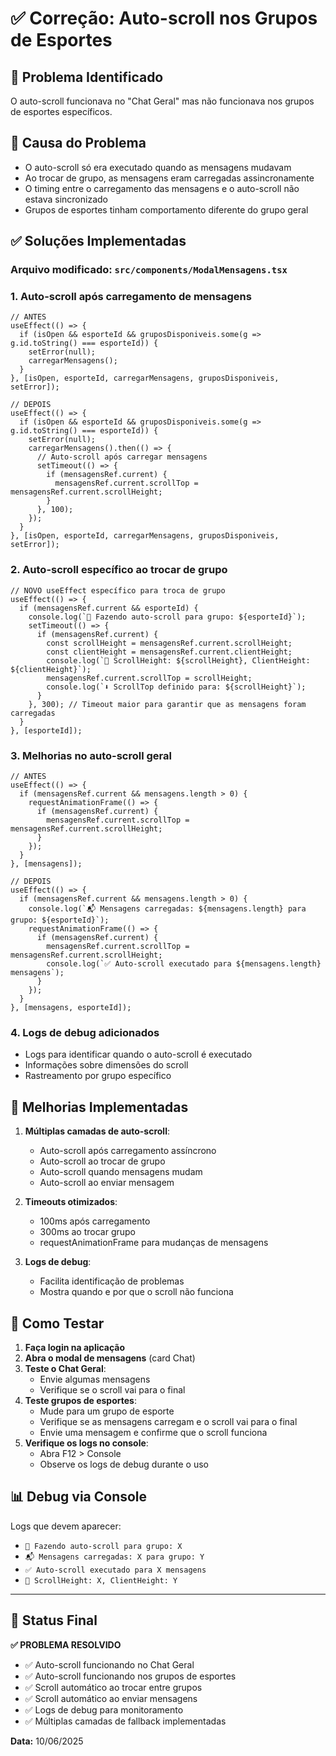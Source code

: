 # ✅ Correção: Auto-scroll nos Grupos de Esportes

## 🐛 **Problema Identificado**
O auto-scroll funcionava no "Chat Geral" mas não funcionava nos grupos de esportes específicos.

## 🔧 **Causa do Problema**
- O auto-scroll só era executado quando as mensagens mudavam
- Ao trocar de grupo, as mensagens eram carregadas assincronamente
- O timing entre o carregamento das mensagens e o auto-scroll não estava sincronizado
- Grupos de esportes tinham comportamento diferente do grupo geral

## ✅ **Soluções Implementadas**

### **Arquivo modificado:** `src/components/ModalMensagens.tsx`

### **1. Auto-scroll após carregamento de mensagens**
```tsx
// ANTES
useEffect(() => {
  if (isOpen && esporteId && gruposDisponiveis.some(g => g.id.toString() === esporteId)) {
    setError(null);
    carregarMensagens();
  }
}, [isOpen, esporteId, carregarMensagens, gruposDisponiveis, setError]);

// DEPOIS
useEffect(() => {
  if (isOpen && esporteId && gruposDisponiveis.some(g => g.id.toString() === esporteId)) {
    setError(null);
    carregarMensagens().then(() => {
      // Auto-scroll após carregar mensagens
      setTimeout(() => {
        if (mensagensRef.current) {
          mensagensRef.current.scrollTop = mensagensRef.current.scrollHeight;
        }
      }, 100);
    });
  }
}, [isOpen, esporteId, carregarMensagens, gruposDisponiveis, setError]);
```

### **2. Auto-scroll específico ao trocar de grupo**
```tsx
// NOVO useEffect específico para troca de grupo
useEffect(() => {
  if (mensagensRef.current && esporteId) {
    console.log(`🔄 Fazendo auto-scroll para grupo: ${esporteId}`);
    setTimeout(() => {
      if (mensagensRef.current) {
        const scrollHeight = mensagensRef.current.scrollHeight;
        const clientHeight = mensagensRef.current.clientHeight;
        console.log(`📏 ScrollHeight: ${scrollHeight}, ClientHeight: ${clientHeight}`);
        mensagensRef.current.scrollTop = scrollHeight;
        console.log(`⬇️ ScrollTop definido para: ${scrollHeight}`);
      }
    }, 300); // Timeout maior para garantir que as mensagens foram carregadas
  }
}, [esporteId]);
```

### **3. Melhorias no auto-scroll geral**
```tsx
// ANTES
useEffect(() => {
  if (mensagensRef.current && mensagens.length > 0) {
    requestAnimationFrame(() => {
      if (mensagensRef.current) {
        mensagensRef.current.scrollTop = mensagensRef.current.scrollHeight;
      }
    });
  }
}, [mensagens]);

// DEPOIS
useEffect(() => {
  if (mensagensRef.current && mensagens.length > 0) {
    console.log(`📬 Mensagens carregadas: ${mensagens.length} para grupo: ${esporteId}`);
    requestAnimationFrame(() => {
      if (mensagensRef.current) {
        mensagensRef.current.scrollTop = mensagensRef.current.scrollHeight;
        console.log(`✅ Auto-scroll executado para ${mensagens.length} mensagens`);
      }
    });
  }
}, [mensagens, esporteId]);
```

### **4. Logs de debug adicionados**
- Logs para identificar quando o auto-scroll é executado
- Informações sobre dimensões do scroll
- Rastreamento por grupo específico

## 🎯 **Melhorias Implementadas**

1. **Múltiplas camadas de auto-scroll**:
   - Auto-scroll após carregamento assíncrono
   - Auto-scroll ao trocar de grupo
   - Auto-scroll quando mensagens mudam
   - Auto-scroll ao enviar mensagem

2. **Timeouts otimizados**:
   - 100ms após carregamento
   - 300ms ao trocar grupo
   - requestAnimationFrame para mudanças de mensagens

3. **Logs de debug**:
   - Facilita identificação de problemas
   - Mostra quando e por que o scroll não funciona

## 🧪 **Como Testar**

1. **Faça login na aplicação**
2. **Abra o modal de mensagens** (card Chat)
3. **Teste o Chat Geral**:
   - Envie algumas mensagens
   - Verifique se o scroll vai para o final
4. **Teste grupos de esportes**:
   - Mude para um grupo de esporte
   - Verifique se as mensagens carregam e o scroll vai para o final
   - Envie uma mensagem e confirme que o scroll funciona
5. **Verifique os logs no console**:
   - Abra F12 > Console
   - Observe os logs de debug durante o uso

## 📊 **Debug via Console**

Logs que devem aparecer:
- `🔄 Fazendo auto-scroll para grupo: X`
- `📬 Mensagens carregadas: X para grupo: Y`
- `✅ Auto-scroll executado para X mensagens`
- `📏 ScrollHeight: X, ClientHeight: Y`

---

## 🎉 **Status Final**

**✅ PROBLEMA RESOLVIDO**

- ✅ Auto-scroll funcionando no Chat Geral
- ✅ Auto-scroll funcionando nos grupos de esportes
- ✅ Scroll automático ao trocar entre grupos
- ✅ Scroll automático ao enviar mensagens
- ✅ Logs de debug para monitoramento
- ✅ Múltiplas camadas de fallback implementadas

**Data:** 10/06/2025
